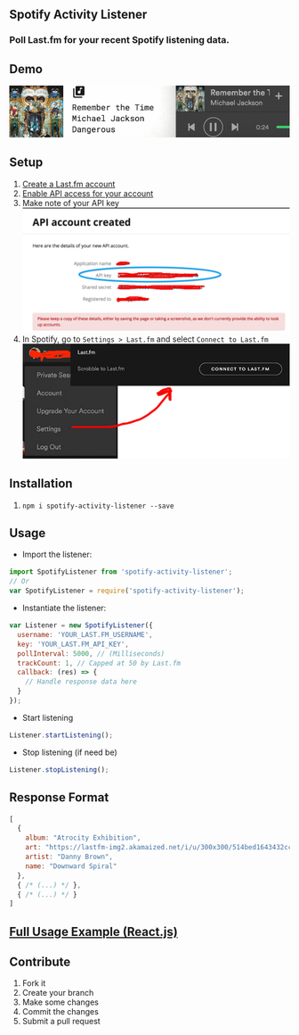 ## **Spotify Activity Listener**
### Poll Last.fm for your recent Spotify listening data.

## **Demo**
![The gif failed to load, please refresh your browser!](https://github.com/bradysheridan/spotify-activity-listener/blob/master/images/demo.gif)

## **Setup**
1. [Create a Last.fm account](https://www.last.fm/join)
2. [Enable API access for your account](http://www.last.fm/api/account/create)
3. Make note of your API key
![The image failed to load, please refresh your browser!](https://github.com/bradysheridan/spotify-activity-listener/blob/master/images/api-key.png)
4. In Spotify, go to `Settings > Last.fm` and select `Connect to Last.fm`
![The image failed to load, please refresh your browser!](https://github.com/bradysheridan/spotify-activity-listener/blob/master/images/spotify-settings.jpg)

## **Installation**
1. `npm i spotify-activity-listener --save`

## **Usage**
- Import the listener:
```javascript
import SpotifyListener from 'spotify-activity-listener';
// Or
var SpotifyListener = require('spotify-activity-listener');
```
- Instantiate the listener:
```javascript
var Listener = new SpotifyListener({
  username: 'YOUR_LAST.FM_USERNAME',
  key: 'YOUR_LAST.FM_API_KEY',
  pollInterval: 5000, // (Milliseconds)
  trackCount: 1, // Capped at 50 by Last.fm
  callback: (res) => {
    // Handle response data here
  }
});
```
- Start listening
```javascript
Listener.startListening();
```
- Stop listening (if need be)
```javascript
Listener.stopListening();
```

## **Response Format**
```javascript
[
  {
    album: "Atrocity Exhibition",
    art: "https://lastfm-img2.akamaized.net/i/u/300x300/514bed1643432ccf69854d30e35d24ba.png",
    artist: "Danny Brown",
    name: "Downward Spiral"
  },
  { /* (...) */ },
  { /* (...) */ }
]
```

## [**Full Usage Example (React.js)**](https://github.com/bradysheridan/spotify-activity-listener/blob/master/example/Example.js)

## **Contribute**
1. Fork it
2. Create your branch
3. Make some changes
4. Commit the changes
5. Submit a pull request
